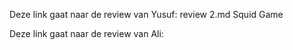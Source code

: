 Deze link gaat naar de review van Yusuf: review 2.md Squid Game




Deze link gaat naar de review van Ali:
